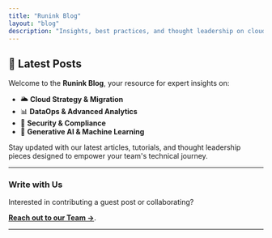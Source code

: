 ```yaml
---
title: "Runink Blog"
layout: "blog"
description: "Insights, best practices, and thought leadership on cloud infrastructure, data engineering, generative AI, and industry trends from the Runink team."
---
```


## 📝 Latest Posts

Welcome to the **Runink Blog**, your resource for expert insights on:

- 🌥️ **Cloud Strategy & Migration**
- 📊 **DataOps & Advanced Analytics**
- 🔐 **Security & Compliance**
- 🤖 **Generative AI & Machine Learning**

Stay updated with our latest articles, tutorials, and thought leadership pieces designed to empower your team's technical journey.

---

### Write with Us

Interested in contributing a guest post or collaborating? 

[**Reach out to our Team →**](/contact).

---

